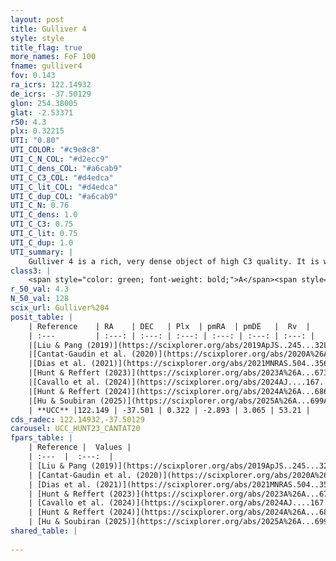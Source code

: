```yaml
---
layout: post
title: Gulliver 4
style: style
title_flag: true
more_names: FoF 100
fname: gulliver4
fov: 0.143
ra_icrs: 122.14932
de_icrs: -37.50129
glon: 254.38005
glat: -2.53371
r50: 4.3
plx: 0.32215
UTI: "0.80"
UTI_COLOR: "#c9e8c8"
UTI_C_N_COL: "#d2ecc9"
UTI_C_dens_COL: "#a6cab9"
UTI_C_C3_COL: "#d4edca"
UTI_C_lit_COL: "#d4edca"
UTI_C_dup_COL: "#a6cab9"
UTI_C_N: 0.76
UTI_C_dens: 1.0
UTI_C_C3: 0.75
UTI_C_lit: 0.75
UTI_C_dup: 1.0
UTI_summary: |
    Gulliver 4 is a rich, very dense object of high C3 quality. It is well-studied in the literature.
class3: |
    <span style="color: green; font-weight: bold;">A</span><span style="color: #FFC300; font-weight: bold;">B</span>
r_50_val: 4.3
N_50_val: 128
scix_url: Gulliver%204
posit_table: |
    | Reference    | RA    | DEC   | Plx  | pmRA  | pmDE   |  Rv  |
    | :---         | :---: | :---: | :---: | :---: | :---: | :---: |
    |[Liu & Pang (2019)](https://scixplorer.org/abs/2019ApJS..245...32L) | 122.177 | -37.513 | 0.289 | -2.829 | 3.038 | -- |
    |[Cantat-Gaudin et al. (2020)](https://scixplorer.org/abs/2020A%26A...640A...1C) | 122.164 | -37.5 | 0.3 | -2.912 | 3.033 | -- |
    |[Dias et al. (2021)](https://scixplorer.org/abs/2021MNRAS.504..356D) | 122.167 | -37.484 | 0.299 | -2.921 | 3.034 | 52.425 |
    |[Hunt & Reffert (2023)](https://scixplorer.org/abs/2023A%26A...673A.114H) | 122.171 | -37.505 | 0.326 | -2.889 | 3.055 | 51.653 |
    |[Cavallo et al. (2024)](https://scixplorer.org/abs/2024AJ....167...12C) | 122.151 | -37.492 | 0.327 | -- | -- | -- |
    |[Hunt & Reffert (2024)](https://scixplorer.org/abs/2024A%26A...686A..42H) | 122.171 | -37.505 | 0.326 | -2.889 | 3.055 | 51.653 |
    |[Hu & Soubiran (2025)](https://scixplorer.org/abs/2025A%26A...699A.246H) | 122.151 | -37.492 | -- | -- | -- | -- |
    | **UCC** |122.149 | -37.501 | 0.322 | -2.893 | 3.065 | 53.21 | 
cds_radec: 122.14932,-37.50129
carousel: UCC_HUNT23_CANTAT20
fpars_table: |
    | Reference |  Values |
    | :---  |  :---:  |
    | [Liu & Pang (2019)](https://scixplorer.org/abs/2019ApJS..245...32L) | `Age=1.18, Z=-0.25` |
    | [Cantat-Gaudin et al. (2020)](https://scixplorer.org/abs/2020A%26A...640A...1C) | `AVNN=0.94, DMNN=12.19, AgeNN=9.06` |
    | [Dias et al. (2021)](https://scixplorer.org/abs/2021MNRAS.504..356D) | `Av=1.923, Dist=2672, logage=9.082, [Fe/H]=-0.213` |
    | [Hunt & Reffert (2023)](https://scixplorer.org/abs/2023A%26A...673A.114H) | `AV50=1.848, diffAV50=2.324, MOD50=12.203, logAge50=8.7` |
    | [Cavallo et al. (2024)](https://scixplorer.org/abs/2024AJ....167...12C) | `AV50=1.62, dMod50=12.07, logAge50=8.95, [Fe/H]50=0.31` |
    | [Hunt & Reffert (2024)](https://scixplorer.org/abs/2024A%26A...686A..42H) | `MassJ=830.108` |
    | [Hu & Soubiran (2025)](https://scixplorer.org/abs/2025A%26A...699A.246H) | `MA22=-0.13, MA23f=-0.32, MA23g=-0.11, MZ23=-0.31, MK24=-0.25, MF24=-0.25` |
shared_table: |
    
---
```

